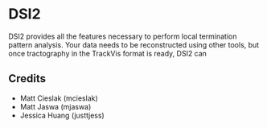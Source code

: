 DSI2
====

DSI2 provides all the features necessary to perform local termination 
pattern analysis.  Your data needs to be reconstructed using other 
tools, but once tractography in the TrackVis format is ready, DSI2 can



Credits
--------

 * Matt Cieslak (mcieslak)
 * Matt Jaswa (mjaswa)
 * Jessica Huang (justtjess)
 